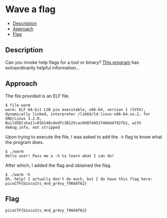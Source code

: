 # Wave a flag

- [Description](#description)
- [Approach](#approach)
- [Flag](#flag)

## Description

Can you invoke help flags for a tool or binary? [This program](https://mercury.picoctf.net/static/f95b1ee9f29d631d99073e34703a2826/warm) has extraordinarily helpful information...

## Approach

The file provided is an ELF file.

```
$ file warm
warm: ELF 64-bit LSB pie executable, x86-64, version 1 (SYSV), dynamically linked, interpreter /lib64/ld-linux-x86-64.so.2, for GNU/Linux 3.2.0, BuildID[sha1]=01b148cdedfc38125cac0d87e0537466d47927b1, with debug_info, not stripped
```

Upon trying to execute the file, I was asked to add the `-h` flag to know what the program does.

```
$ ./warm
Hello user! Pass me a -h to learn what I can do!
```

After which, I added the flag and obtained the flag.

```
$ ./warm -h
Oh, help? I actually don't do much, but I do have this flag here: picoCTF{b1scu1ts_4nd_gr4vy_f0668f62}
```

## Flag

`picoCTF{b1scu1ts_4nd_gr4vy_f0668f62}`